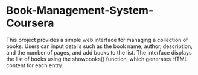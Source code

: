# Book-Management-System-Coursera
This project provides a simple web interface for managing a collection of books. Users can input details such as the book name, author, description, and the number of pages, and add books to the list. The interface displays the list of books using the showbooks() function, which generates HTML content for each entry. 
